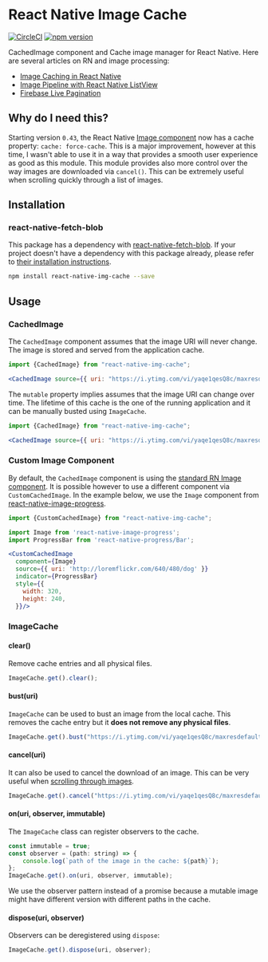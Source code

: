 # React Native Image Cache

[![CircleCI](https://circleci.com/gh/wcandillon/react-native-img-cache.svg?style=svg)](https://circleci.com/gh/wcandillon/react-native-img-cache)
[![npm version](https://badge.fury.io/js/react-native-img-cache.svg)](https://badge.fury.io/js/react-native-img-cache)

CachedImage component and Cache image manager for React Native. Here are several articles on RN and image processing:
* [Image Caching in React Native](https://hackernoon.com/image-caching-in-react-native-96d8df33ca84)
* [Image Pipeline with React Native ListView](https://hackernoon.com/image-pipeline-with-react-native-listview-b92d4768b17c)
* [Firebase Live Pagination](https://medium.com/@wcandillon/firebase-live-pagination-474748853e52)

## Why do I need this?
Starting version `0.43`, the React Native [Image component](https://facebook.github.io/react-native/docs/image.html) now has a cache property: `cache: force-cache`. This is a major improvement, however at this time, I wasn't able to use it in a way that provides a smooth user experience as good as this module. This module provides also more control over the way images are downloaded via `cancel()`. This can be extremely useful when scrolling quickly through a list of images.


## Installation

### react-native-fetch-blob
This package has a dependency with [react-native-fetch-blob](https://github.com/wkh237/react-native-fetch-blob).
If your project doesn't have a dependency with this package already, please refer to [their installation instructions](https://github.com/wkh237/react-native-fetch-blob#user-content-installation).

```bash
npm install react-native-img-cache --save
```

## Usage

### CachedImage

The `CachedImage` component assumes that the image URI will never change. The image is stored and served from the application cache.

```jsx
import {CachedImage} from "react-native-img-cache";

<CachedImage source={{ uri: "https://i.ytimg.com/vi/yaqe1qesQ8c/maxresdefault.jpg" }} />
```

The `mutable` property implies assumes that the image URI can change over time. The lifetime of this cache is the one of the running application and it can be manually busted using `ImageCache`.

```jsx
import {CachedImage} from "react-native-img-cache";

<CachedImage source={{ uri: "https://i.ytimg.com/vi/yaqe1qesQ8c/maxresdefault.jpg" }} mutable />
```

### Custom Image Component

By default, the `CachedImage` component is using the [standard RN Image component](https://facebook.github.io/react-native/docs/image.html).
It is possible however to use a different component via `CustomCachedImage`. In the example below, we use the `Image` component from [react-native-image-progress](https://github.com/oblador/react-native-image-progress).

```jsx
import {CustomCachedImage} from "react-native-img-cache";

import Image from 'react-native-image-progress';
import ProgressBar from 'react-native-progress/Bar';

<CustomCachedImage
  component={Image}
  source={{ uri: 'http://loremflickr.com/640/480/dog' }} 
  indicator={ProgressBar} 
  style={{
    width: 320, 
    height: 240, 
  }}/>
```

### ImageCache

#### clear()

Remove cache entries and all physical files.

```js
ImageCache.get().clear();
```

#### bust(uri)

`ImageCache` can be used to bust an image from the local cache.
This removes the cache entry but it **does not remove any physical files**.

```js
ImageCache.get().bust("https://i.ytimg.com/vi/yaqe1qesQ8c/maxresdefault.jpg");
```

#### cancel(uri)

It can also be used to cancel the download of an image. This can be very useful when [scrolling through images](https://medium.com/@wcandillon/image-pipeline-with-react-native-listview-b92d4768b17c).

```js
ImageCache.get().cancel("https://i.ytimg.com/vi/yaqe1qesQ8c/maxresdefault.jpg");
```

#### on(uri, observer, immutable)

The `ImageCache` class can register observers to the cache.

```js
const immutable = true;
const observer = (path: string) => {
    console.log(`path of the image in the cache: ${path}`);
};
ImageCache.get().on(uri, observer, immutable);
```

We use the observer pattern instead of a promise because a mutable image might have different version with different paths in the cache.

#### dispose(uri, observer)

Observers can be deregistered using `dispose`:

```js
ImageCache.get().dispose(uri, observer);
```
